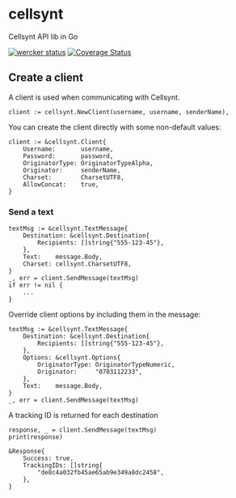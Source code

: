 # cellsynt
Cellsynt API lib in Go

[![wercker status](https://app.wercker.com/status/c215f070f60e91325c5fd6e8bd53c1c5/s "wercker status")](https://app.wercker.com/project/bykey/c215f070f60e91325c5fd6e8bd53c1c5) [![Coverage Status](https://coveralls.io/repos/github/greatbeyond/cellsynt/badge.svg?branch=master)](https://coveralls.io/github/greatbeyond/cellsynt?branch=master) 

## Create a client
A client is used when communicating with Cellsynt.
```
client := cellsynt.NewClient(username, username, senderName),
```

You can create the client directly with some non-default values:
```
client := &cellsynt.Client{
    Username:       username,
    Password:       password,
    OriginatorType: OriginatorTypeAlpha,
    Originator:     senderName,
    Charset:        CharsetUTF8,
    AllowConcat:    true,
}
```

### Send a text
```
textMsg := &cellsynt.TextMessage{
    Destination: &cellsynt.Destination{
        Recipients: []string{"555-123-45"},
    },
    Text:    message.Body,
    Charset: cellsynt.CharsetUTF8,
}
_, err = client.SendMessage(textMsg)
if err != nil {
    ...
}
```

Override client options by including them in the message:
```
textMsg := &cellsynt.TextMessage{
    Destination: &cellsynt.Destination{
        Recipients: []string{"555-123-45"},
    },
    Options: &cellsynt.Options{
        OriginatorType: OriginatorTypeNumeric,
        Originator:     "0703112233",
    },
    Text:    message.Body,
}
_, err = client.SendMessage(textMsg)
```

A tracking ID is returned for each destination
```
response, _ = client.SendMessage(textMsg)
print(response)
```
```
&Response{
    Success: true,
    TrackingIDs: []string{
        "de8c4a032fb45ae65ab9e349a8dc2458",
    },
}
```